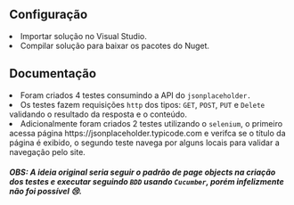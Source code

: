 
<h2>Configuração</h1>
<li>Importar solução no Visual Studio.</li>
<li>Compilar solução para baixar os pacotes do Nuget.</li>

<h2>Documentação</h2>
<li>Foram criados 4 testes consumindo a API do <code>jsonplaceholder.</code></li>
<li>Os testes fazem requisições <code>http</code> dos tipos: <code>GET</code>, <code>POST</code>, <code>PUT</code> e <code>Delete</code> validando o resultado da resposta e o conteúdo.</li>
<li>Adicionalmente foram criados 2 testes utilizando o <code>selenium</code>, o primeiro acessa página <link>https://jsonplaceholder.typicode.com<link> e verifca se o título da página é exibido, o segundo teste navega por alguns locais para validar a navegação pelo site.

<h5>OBS: A ideia original seria seguir o padrão de page objects na criação dos testes e executar seguindo <code>BDD</code> usando <code>Cucumber</code>, porém infelizmente não foi possível 😢.</h3>
